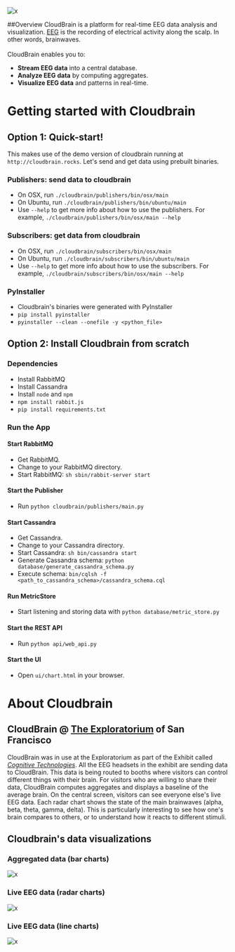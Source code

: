 ![x](https://raw.githubusercontent.com/marionleborgne/cloudbrain/master/cloudbrain/webapp/static/images/cb-logo-low-res.png)

##Overview
CloudBrain is a platform for real-time EEG data analysis and visualization. [EEG](http://en.wikipedia.org/wiki/Electroencephalography) is the recording of electrical activity along the scalp. In other words, brainwaves.
<br>
<br>
CloudBrain enables you to:
- **Stream EEG data** into a central database.
- **Analyze EEG data** by computing aggregates.
- **Visualize EEG data** and patterns in real-time.

# Getting started with Cloudbrain

## Option 1: Quick-start!
This makes use of the demo version of cloudbrain running at `http://cloudbrain.rocks`. Let's send and get data using prebuilt binaries.

### Publishers: send data to cloudbrain
* On OSX, run `./cloudbrain/publishers/bin/osx/main`
* On Ubuntu, run `./cloudbrain/publishers/bin/ubuntu/main`
* Use `--help` to get more info about how to use the publishers. For example, `./cloudbrain/publishers/bin/osx/main --help`

### Subscribers: get data from cloudbrain
* On OSX, run `./cloudbrain/subscribers/bin/osx/main`
* On Ubuntu, run `./cloudbrain/subscribers/bin/ubuntu/main`
* Use `--help` to get more info about how to use the subscribers. For example, `./cloudbrain/subscribers/bin/osx/main --help`

### PyInstaller
* Cloudbrain's binaries were generated with PyInstaller
* `pip install pyinstaller`
* `pyinstaller --clean --onefile -y <python_file>`


## Option 2: Install Cloudbrain from scratch 

### Dependencies 
* Install RabbitMQ
* Install Cassandra
* Install `node` and `npm`
* `npm install rabbit.js`
* `pip install requirements.txt`

### Run the App

#### Start RabbitMQ
* Get RabbitMQ.
* Change to your RabbitMQ directory. 
* Start RabbitMQ: `sh sbin/rabbit-server start`

#### Start the Publisher
* Run `python cloudbrain/publishers/main.py`

#### Start Cassandra
* Get Cassandra.
* Change to your Cassandra directory.
* Start Cassandra: `sh bin/cassandra start`
* Generate Cassandra schema: `python database/generate_cassandra_schema.py`
* Execute schema: `bin/cqlsh -f <path_to_cassandra_schema>/cassandra_schema.cql`


#### Run MetricStore
* Start listening and storing data with `python database/metric_store.py`

#### Start the REST API
* Run `python api/web_api.py`

#### Start the UI
* Open `ui/chart.html` in your browser.

# About Cloudbrain

## CloudBrain @ [The Exploratorium](http://www.exploratorium.edu) of San Francisco
CloudBrain was in use at the Exploratorium as part of the Exhibit called [*Cognitive Technologies*](http://www.exploratorium.edu/press-office/press-releases/new-exhibition-understanding-influencing-brain-activity-opens). 
All the EEG headsets in the exhibit are sending data to CloudBrain. This data is being routed to booths where visitors can control different things with their brain. For visitors who are willing to share their data, CloudBrain computes aggregates and displays a baseline of the average brain. On the central screen, visitors can see everyone else's live EEG data. Each radar chart shows the state of the main brainwaves (alpha, beta, theta, gamma, delta). This is particularly interesting to see how one's brain compares to others, or to understand how it reacts to different stimuli.

## Cloudbrain's data visualizations

### Aggregated data (bar charts)
![x](https://raw.githubusercontent.com/marionleborgne/cloudbrain/master/data-aggregates.png)

### Live EEG data (radar charts)
![x](https://raw.githubusercontent.com/marionleborgne/cloudbrain/master/radar-charts.png)

### Live EEG data (line charts)
![x](https://raw.githubusercontent.com/marionleborgne/cloudbrain/master/timeserie-data.png)

